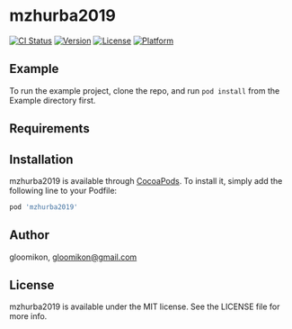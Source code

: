 # mzhurba2019

[![CI Status](https://img.shields.io/travis/gloomikon/mzhurba2019.svg?style=flat)](https://travis-ci.org/gloomikon/mzhurba2019)
[![Version](https://img.shields.io/cocoapods/v/mzhurba2019.svg?style=flat)](https://cocoapods.org/pods/mzhurba2019)
[![License](https://img.shields.io/cocoapods/l/mzhurba2019.svg?style=flat)](https://cocoapods.org/pods/mzhurba2019)
[![Platform](https://img.shields.io/cocoapods/p/mzhurba2019.svg?style=flat)](https://cocoapods.org/pods/mzhurba2019)

## Example

To run the example project, clone the repo, and run `pod install` from the Example directory first.

## Requirements

## Installation

mzhurba2019 is available through [CocoaPods](https://cocoapods.org). To install
it, simply add the following line to your Podfile:

```ruby
pod 'mzhurba2019'
```

## Author

gloomikon, gloomikon@gmail.com

## License

mzhurba2019 is available under the MIT license. See the LICENSE file for more info.
